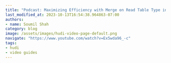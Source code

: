 ```yaml
---
title: "Podcast: Maximizing Efficiency with Merge on Read Table Type in Apache Hudi: Benefits and Use Cases"
last_modified_at: 2023-10-13T16:54:38.964863-07:00
authors:
- name: Soumil Shah
category: blog
image: /assets/images/hudi-video-page-default.png
navigate: "https://www.youtube.com/watch?v=Ex5wda96_-c"
tags:
- hudi
- video guides
---
```

